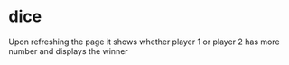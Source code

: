 # dice
Upon refreshing the page it shows whether player 1 or player 2 has more number and displays the winner
